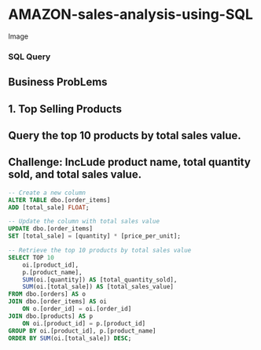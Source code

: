 # AMAZON-sales-analysis-using-SQL
Image
### SQL Query 
## Business ProbLems 
## 1. Top Selling Products 
## Query the top 10 products by total sales value. 
## Challenge: IncLude product name, total quantity sold, and total sales value.
```SQL
-- Create a new column 
ALTER TABLE dbo.[order_items]
ADD [total_sale] FLOAT;

-- Update the column with total sales value
UPDATE dbo.[order_items]
SET [total_sale] = [quantity] * [price_per_unit];

-- Retrieve the top 10 products by total sales value
SELECT TOP 10 
    oi.[product_id], 
    p.[product_name],
    SUM(oi.[quantity]) AS [total_quantity_sold],
    SUM(oi.[total_sale]) AS [total_sales_value]
FROM dbo.[orders] AS o
JOIN dbo.[order_items] AS oi
    ON o.[order_id] = oi.[order_id]
JOIN dbo.[products] AS p
    ON oi.[product_id] = p.[product_id]
GROUP BY oi.[product_id], p.[product_name]
ORDER BY SUM(oi.[total_sale]) DESC;
```
